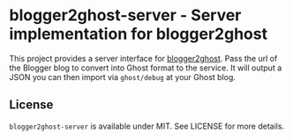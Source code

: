 # blogger2ghost-server - Server implementation for blogger2ghost

This project provides a server interface for [blogger2ghost](https://github.com/bebraw/blogger2ghost). Pass the url of the Blogger blog to convert into Ghost format to the service. It will output a JSON you can then import via `ghost/debug` at your Ghost blog.

## License

`blogger2ghost-server` is available under MIT. See LICENSE for more details.
